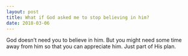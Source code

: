 ```yaml
---
layout: post
title: What if God asked me to stop believing in him?
date: 2018-03-06
---
```


<p>God doesn’t need you to believe in him. But you might need some time away from him so that you can appreciate him. Just part of His plan.</p>
